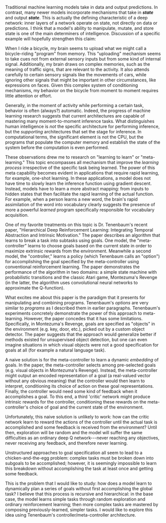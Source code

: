 Traditional machine learning models take in data and output predictions. In contrast, many newer models incorporate mechanisms that take in _**state**_ and output _**state**_. This is actually the defining characteristic of a deep network: inner layers of a network operate on state, not directly on data or predictions. I think that a model's ability to manipulate, mutate, and store state is one of the main determiners of intelligence. Discussion of a specific example will hopefully strengthen this claim:

When I ride a bicycle, my brain seems to upload what we might call a bicycle-riding "program" from memory. This "uploading" mechanism seems to take cues not from external sensory inputs but from some kind of internal signal. Additionally, my brain draws on complex memories, such as the meaning of traffic signs, that are relevant to the activity. It also attends carefully to certain sensory signals like the movements of cars, while ignoring other signals that might be important in other circumstances, like expressions on faces. Given this complex system of conditioning mechanisms, my behavior on the bicycle from moment to moment requires little attention or effort.

Generally, in the moment of activity while performing a certain task, behavior is often (always?) automatic. Indeed, the progress of machine learning research suggests that current architectures are capable of mastering many moment-to-moment inference tasks. What distinguishes human intelligence is _not_ the specific architecture for performing inference, but the _supporting_ architectures that set the stage for inference. In computational terms, the significant element is not the CPU, but the programs that populate the computer memory and establish the state of the system before the computation is even performed.

These observations drew me to research on "learning to learn" or "meta-learning." This topic encompasses all mechanism that improve the _learning process_ irrespective of the specific task being learned. The power of this meta capability becomes evident in applications that require rapid learning, for example, one-shot learning. In these applications, a model does not have time to slowly learn the inference function using gradient descent. Instead, models have to learn a more abstract mapping: from inputs to hidden states that then facilitate the rapid learning of the actual function. For example, when a person learns a new word, the brain's rapid assimilation of the word into vocabulary clearly suggests the presence of more a powerful _learned_ program specifically responsible for vocabulary acquisition.

One of my favorite treatments on this topic is Dr. Tenenbaum's recent paper, "Hierarchical Deep Reinforcement Learning: Integrating Temporal Abstraction and Intrinsic Motivation." The paper describes an algorithm that learns to break a task into subtasks using goals. One model, the "meta-controller" learns to choose goals based on the current state in order to maximize extrinsic rewards from the environment. Meanwhile a second model, the "controller," learns a policy (which Tenenbaum calls an "option") for accomplishing the goal specified by the meta-controller using conventional reinforcement learning. The paper demonstrates the performance of the algorithm in two domains: a simple state machine with probabilistic transitions and the classic Atari game, Montezuma's Revenge (in the latter, the algorithm uses convolutional neural networks to approximate the Q-function).

What excites me about this paper is the paradigm that it presents for manipulating and combining programs. Tenenbaum's _options_ are very similar to _programs_ as I described them in earlier paragraphs. Tenenbaum's experiments concretely demonstrate the power of this approach to meta-learning. However, the paper concedes that it has some limitations. Specifically, in Montezuma's Revenge, goals are specified as "objects" in the environment (e.g. key, door, etc.), picked out by a custom object detector. The paper suggests that the approach would generalize better if methods existed for unsupervised object detection, but one can even imagine situations in which visual objects were not a good specification for goals at all (for example a natural language task).

 <!-- This paper offers one of the most compelling solutions to reinforcement learning problems with sparse feedback. The division of labor between controller and meta-controller simplifies the task for both: the controller doesn't have to learn how to choose goals and the meta-controller doesn't have to learn how to perform them. -->

A naive solution is for the meta-controller to learn a dynamic _embedding_ of goals. In the paper, the meta-controller selects among pre-selected goals (e.g. visual objects in Montezuma's Revenge). Instead, the meta-controller might output an encoded representation of a goal (a real-valued vector without any obvious meaning) that the controller would then learn to interpret, conditioning its choice of action on these goal representations. Finally, the controller would need some kind of feedback when it accomplishes a goal. To this end, a third 'critic' network might produce intrinsic rewards for the controller, conditioning these rewards on the meta-controller's choice of goal and the current state of the environment.

Unfortunately, this naive solution is unlikely to work: how can the critic network learn to reward the actions of the controller until the actual task is accomplished and some feedback is received from the environment? Until then, exploration will be random and the model will suffer the same difficulties as an ordinary deep Q network---never reaching any objectives, never receiving any feedback, and therefore never learning.

<!-- As one considers less structured approaches to the specification of goals, it becomes evident that hard-coding an association between goals and visual objects tells the model a great deal about its environment, things that it would probably never learn otherwise: that rewards are associated with specific locations in the environment that tend to be diffuse. -->

Unstructured approaches to goal specification all seem to lead to a chicken-and-the-egg problem: complex tasks must be broken down into subgoals to be accomplished; however, it is seemingly impossible to learn this breakdown without accomplishing the task at least once and getting some feedback.

This is the problem that I would like to study: how does a model learn to dynamically plan a series of goals without first accomplishing the global task? I believe that this process is recursive and hierarchical: in the base case, the model learns simple tasks through random exploration and ordinary reinforcement learning; then more complex tasks are mastered by composing previously-learned, simpler tasks. I would like to explore this idea using Tenenbaum's controller/meta-controller architecture.

<!-- The question remains: how do we "compose" simpler tasks? Again, Tenenbaum's work provides many exciting avenues for inquiry. The "Intrinsic Motivation" paper already demonstrated the composition of goals through sequencing. But what if goals were encoded vectors? How Perhaps if goals were represented as abstract embeddings, emergent behavior could be produced in the system by combining Not only can his architecture combine goals through sequencing, put potentially the model could learn to interpolate previously learned options (goal-oriented policies) when  -->


 <!-- The defining characteristic of a program is the _goal_ that it learns to achieve---if two different programs achieve the same goal, they are still essentially interchangeable in the framework that I described in the previous paragraph. Therefore, if we learn to manipulate goals, we learn to manipulate programs. -->

<!-- It is worth noting that the kind of state mutation that I am interested in is distinct from the mutation that occurs through normal training. Learning by gradient descent is slow and stops once training is complete. In contrast, a more advanced and expressive network like an LSTM can perform mutations on its hidden state even after training is complete, without receiving feedback. -->


<!-- My research interests are based on this premise: the mental architecture that supports generalized, human-like intelligence is not very different in kind from a recurrent neural network. The distinguishing characteristic of the human mind is its ability to dramatically alter its _state_ to suit whatever task the circumstances call for.

In the moment of inference, the architecture of the brain performs a feedforward pass through a neural network. What distinguishes the brain from any other neural model is not its activity at this moment, but the _context_ in which it performs the action. In other words, unlike a standard neural network, the ... -->
